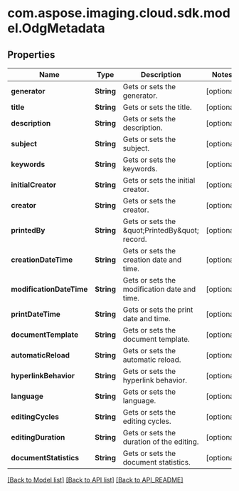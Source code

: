 
# com.aspose.imaging.cloud.sdk.model.OdgMetadata

## Properties
Name | Type | Description | Notes
------------ | ------------- | ------------- | -------------
**generator** | **String** | Gets or sets the generator. |  [optional]
**title** | **String** | Gets or sets the title. |  [optional]
**description** | **String** | Gets or sets the description. |  [optional]
**subject** | **String** | Gets or sets the subject. |  [optional]
**keywords** | **String** | Gets or sets the keywords. |  [optional]
**initialCreator** | **String** | Gets or sets the initial creator. |  [optional]
**creator** | **String** | Gets or sets the creator. |  [optional]
**printedBy** | **String** | Gets or sets the \&quot;PrintedBy\&quot; record. |  [optional]
**creationDateTime** | **String** | Gets or sets the creation date and time. |  [optional]
**modificationDateTime** | **String** | Gets or sets the modification date and time. |  [optional]
**printDateTime** | **String** | Gets or sets the print date and time. |  [optional]
**documentTemplate** | **String** | Gets or sets the document template. |  [optional]
**automaticReload** | **String** | Gets or sets the automatic reload. |  [optional]
**hyperlinkBehavior** | **String** | Gets or sets the hyperlink behavior. |  [optional]
**language** | **String** | Gets or sets the language. |  [optional]
**editingCycles** | **String** | Gets or sets the editing cycles. |  [optional]
**editingDuration** | **String** | Gets or sets the duration of the editing. |  [optional]
**documentStatistics** | **String** | Gets or sets the document statistics. |  [optional]


[[Back to Model list]](API_README.md#documentation-for-models) [[Back to API list]](API_README.md#documentation-for-api-endpoints) [[Back to API_README]](API_README.md)


